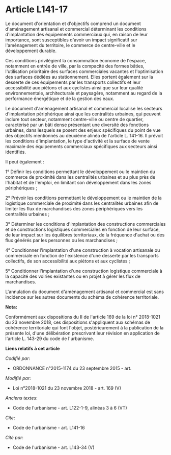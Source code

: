 # Article L141-17

Le document d'orientation et d'objectifs comprend un document d'aménagement artisanal et commercial déterminant les
conditions d'implantation des équipements commerciaux qui, en raison de leur importance, sont susceptibles d'avoir un impact
significatif sur l'aménagement du territoire, le commerce de centre-ville et le développement durable.

Ces conditions privilégient la consommation économe de l'espace, notamment en entrée de ville, par la compacité des formes
bâties, l'utilisation prioritaire des surfaces commerciales vacantes et l'optimisation des surfaces dédiées au stationnement.
Elles portent également sur la desserte de ces équipements par les transports collectifs et leur accessibilité aux piétons et
aux cyclistes ainsi que sur leur qualité environnementale, architecturale et paysagère, notamment au regard de la performance
énergétique et de la gestion des eaux.

Le document d'aménagement artisanal et commercial localise les secteurs d'implantation périphérique ainsi que les centralités
urbaines, qui peuvent inclure tout secteur, notamment centre-ville ou centre de quartier, caractérisé par un bâti dense
présentant une diversité des fonctions urbaines, dans lesquels se posent des enjeux spécifiques du point de vue des objectifs
mentionnés au deuxième alinéa de l'article L. 141-16. Il prévoit les conditions d'implantation, le type d'activité et la
surface de vente maximale des équipements commerciaux spécifiques aux secteurs ainsi identifiés.

Il peut également :

1° Définir les conditions permettant le développement ou le maintien du commerce de proximité dans les centralités urbaines
et au plus près de l'habitat et de l'emploi, en limitant son développement dans les zones périphériques ;

2° Prévoir les conditions permettant le développement ou le maintien de la logistique commerciale de proximité dans les
centralités urbaines afin de limiter les flux de marchandises des zones périphériques vers les centralités urbaines ;

3° Déterminer les conditions d'implantation des constructions commerciales et de constructions logistiques commerciales en
fonction de leur surface, de leur impact sur les équilibres territoriaux, de la fréquence d'achat ou des flux générés par les
personnes ou les marchandises ;

4° Conditionner l'implantation d'une construction à vocation artisanale ou commerciale en fonction de l'existence d'une
desserte par les transports collectifs, de son accessibilité aux piétons et aux cyclistes ;

5° Conditionner l'implantation d'une construction logistique commerciale à la capacité des voiries existantes ou en projet à
gérer les flux de marchandises.

L'annulation du document d'aménagement artisanal et commercial est sans incidence sur les autres documents du schéma de
cohérence territoriale.

**Nota:**

Conformément aux dispositions du II de l'article 169 de la loi n° 2018-1021 du 23 novembre 2018, ces dispositions
s'appliquent aux schémas de cohérence territoriale qui font l'objet, postérieurement à la publication de la présente loi,
d'une délibération prescrivant leur révision en application de l'article L. 143-29 du code de l'urbanisme.

**Liens relatifs à cet article**

_Codifié par_:

  - ORDONNANCE n°2015-1174 du 23 septembre 2015 - art.

_Modifié par_:

  - Loi n°2018-1021 du 23 novembre 2018 - art. 169 (V)

_Anciens textes_:

  - Code de l'urbanisme - art. L122-1-9, alinéas 3 à 6 (VT)

_Cite_:

  - Code de l'urbanisme - art. L141-16

_Cité par_:

  - Code de l'urbanisme - art. L143-34 (V)
